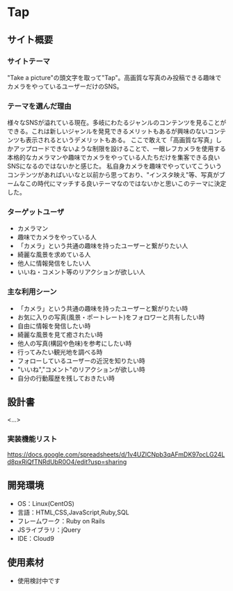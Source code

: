 # Tap

## サイト概要
### サイトテーマ
"Take a picture"の頭文字を取って"Tap"。高画質な写真のみ投稿できる趣味でカメラをやっているユーザーだけのSNS。

### テーマを選んだ理由
様々なSNSが溢れている現在。多岐にわたるジャンルのコンテンツを見ることができる。これは新しいジャンルを発見できるメリットもあるが興味のないコンテンツも表示されるというデメリットもある。
ここで敢えて「高画質な写真」しかアップロードできないような制限を設けることで、一眼レフカメラを使用する本格的なカメラマンや趣味でカメラをやっている人たちだけを集客できる良いSNSになるのではないかと感じた。
私自身カメラを趣味でやっていてこういうコンテンツがあればいいなと以前から思っており、"インスタ映え"等、写真がブームなこの時代にマッチする良いテーマなのではないかと思いこのテーマに決定した。

### ターゲットユーザ
- カメラマン
- 趣味でカメラをやっている人
- 「カメラ」という共通の趣味を持ったユーザーと繋がりたい人
- 綺麗な風景を求めている人
- 他人に情報発信をしたい人
- いいね・コメント等のリアクションが欲しい人

### 主な利用シーン
- 「カメラ」という共通の趣味を持ったユーザーと繋がりたい時
- お気に入りの写真(風景・ポートレート)をフォロワーと共有したい時
- 自由に情報を発信したい時
- 綺麗な風景を見て癒されたい時
- 他人の写真(構図や色味)を参考にしたい時
- 行ってみたい観光地を調べる時
- フォローしているユーザーの近況を知りたい時
- "いいね","コメント"のリアクションが欲しい時
- 自分の行動履歴を残しておきたい時

## 設計書
<...>
### 実装機能リスト
https://docs.google.com/spreadsheets/d/1v4UZlCNpb3qAFmDK97ocLG24Ld8pxRiQfTNRdUbR0O4/edit?usp=sharing

## 開発環境
- OS：Linux(CentOS)
- 言語：HTML,CSS,JavaScript,Ruby,SQL
- フレームワーク：Ruby on Rails
- JSライブラリ：jQuery
- IDE：Cloud9

## 使用素材
- 使用検討中です